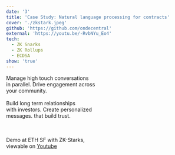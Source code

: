 ```yaml
---
date: '3'
title: 'Case Study: Natural language processing for contracts'
cover: './zkstark.jpeg'
github: 'https://github.com/ondecentral'
external: 'https://youtu.be/-RvbNYu_Eo4'
tech:
  - ZK Snarks
  - ZK Rollups
  - ECDSA
show: 'true'
---
```


Manage high touch conversations <br/>
in parallel. Drive engagement across<br/>
your community.<br/>
<br/>
Build long term relationships <br/>
with investors. Create personalized <br/>
messages. that build trust.<br/>
<br/><br/>

Demo at ETH SF with ZK-Starks, <br/>
viewable on [Youtube](https://youtu.be/-RvbNYu_Eo4)
